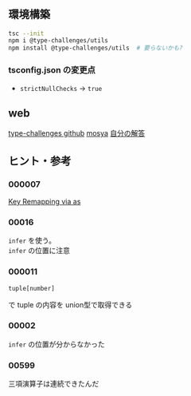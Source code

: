 # 

## 環境構築

```bash
tsc --init
npm i @type-challenges/utils
npm install @type-challenges/utils  # 要らないかも?
```

### tsconfig.json の変更点

- `strictNullChecks` -> `true`

## web

[type-challenges github](https://github.com/type-challenges/type-challenges)
[mosya<TC>](https://mosya.dev/type-challenges/dashboard)
[自分の解答](https://github.com/AmanouToona/type-challenge-sol)

## ヒント・参考

### 000007

[Key Remapping via as](https://www.typescriptlang.org/docs/handbook/2/mapped-types.html#key-remapping-via-as)

### 00016

`infer` を使う。  
`infer` の位置に注意

### 000011

```ts
tuple[number]
```
で tuple の内容を union型で取得できる

### 00002

`infer` の位置が分からなかった  

### 00599

三項演算子は連続できたんだ